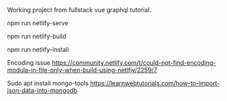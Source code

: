 Working project from fullstack vue graphql tutorial.

npm run netlify-serve

npm run netlify-build

npm run netlify-install

Encoding issue
https://community.netlify.com/t/could-not-find-encoding-module-in-file-only-when-build-using-netlfiy/2259/7

Sudo apt install mongo-tools
https://learnwebtutorials.com/how-to-import-json-data-into-mongodb